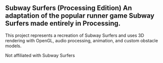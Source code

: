 Subway Surfers (Processing Edition)
An adaptation of the popular runner game Subway Surfers made entirely in Processing.
--
This project represents a recreation of Subway Surfers and uses 3D rendering with OpenGL, audio processing, animation, and custom obstacle models.

Not affiliated with Subway Surfers

